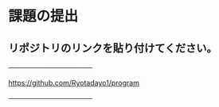 # 課題の提出

## リポジトリのリンクを貼り付けてください。
─────────────────
<!-- この下にリンクを貼り付けてファイルを保存してください。 -->
https://github.com/Ryotadayo1/program
<!-- この上にリンクを貼り付けてファイルを保存してください。 -->
─────────────────